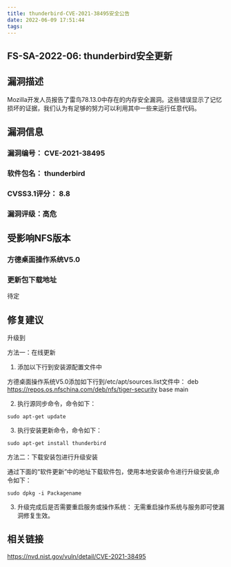 ```yaml
---
title: thunderbird-CVE-2021-38495安全公告
date: 2022-06-09 17:51:44
tags:
---
```

## FS-SA-2022-06: thunderbird安全更新

## 漏洞描述

Mozilla开发人员报告了雷鸟78.13.0中存在的内存安全漏洞。这些错误显示了记忆损坏的证据，我们认为有足够的努力可以利用其中一些来运行任意代码。

## 漏洞信息

###    漏洞编号： CVE-2021-38495

###    软件包名： thunderbird

###    CVSS3.1评分： 8.8

###    漏洞评级：高危

## 受影响NFS版本

###    方德桌面操作系统V5.0

### 更新包下载地址

待定

## 修复建议

升级到 

方法一：在线更新

1. 添加以下行到安装源配置文件中

方德桌面操作系统V5.0添加如下行到/etc/apt/sources.list文件中：
deb https://repos.os.nfschina.com/deb/nfs/tiger-security base main

2. 执行源同步命令，命令如下：

```
sudo apt-get update
```

3. 执行安装更新命令，命令如下：

```
sudo apt-get install thunderbird
```

方法二：下载安装包进行升级安装

通过下面的“软件更新”中的地址下载软件包，使用本地安装命令进行升级安装,命令如下：

```
sudo dpkg -i Packagename
```

3. 升级完成后是否需要重启服务或操作系统：
   无需重启操作系统与服务即可使漏洞修复生效。

## 相关链接

https://nvd.nist.gov/vuln/detail/CVE-2021-38495
